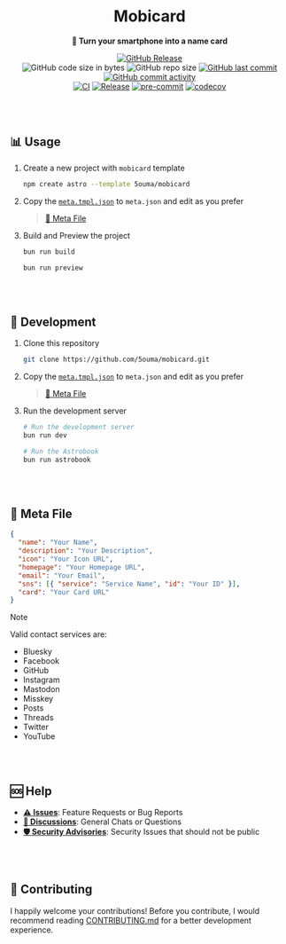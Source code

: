 <h1 align="center">Mobicard</h1>

<div align="center">

**📇 Turn your smartphone into a name card**

[![GitHub Release](https://img.shields.io/github/v/release/5ouma/mobicard?style=flat-square)](https://github.com/5ouma/mobicard/releases)
<br />
![GitHub code size in bytes](https://img.shields.io/github/languages/code-size/5ouma/mobicard?style=flat-square)
![GitHub repo size](https://img.shields.io/github/repo-size/5ouma/mobicard?style=flat-square)
[![GitHub last commit](https://img.shields.io/github/last-commit/5ouma/mobicard?style=flat-square)](https://github.com/5ouma/mobicard/commit/HEAD)
[![GitHub commit activity](https://img.shields.io/github/commit-activity/m/5ouma/mobicard?style=flat-square)](https://github.com/5ouma/mobicard/commits/main)
<br />
[![CI](https://img.shields.io/github/actions/workflow/status/5ouma/mobicard/ci.yml?label=ci&style=flat-square)](https://github.com/5ouma/mobicard/actions/workflows/ci.yml)
[![Release](https://img.shields.io/github/actions/workflow/status/5ouma/mobicard/release.yml?label=release&style=flat-square)](https://github.com/5ouma/mobicard/actions/workflows/release.yml)
[![pre-commit](https://img.shields.io/github/actions/workflow/status/5ouma/mobicard/pre-commit.yml?label=pre-commit&style=flat-square)](https://github.com/5ouma/mobicard/actions/workflows/pre-commit.yml)
[![codecov](https://codecov.io/github/5ouma/mobicard/graph/badge.svg)](https://codecov.io/github/5ouma/mobicard)

</div>

<br /><br />

## 📊 Usage

1. Create a new project with `mobicard` template

   ```sh
   npm create astro --template 5ouma/mobicard
   ```

2. Copy the [`meta.tmpl.json`] to `meta.json` and edit as you prefer

   > [👾 Meta File](#-meta-file)

3. Build and Preview the project

   ```sh
   bun run build
   ```

   ```sh
   bun run preview
   ```

<br /><br />

## 🔨 Development

1. Clone this repository

   ```sh
   git clone https://github.com/5ouma/mobicard.git
   ```

2. Copy the [`meta.tmpl.json`] to `meta.json` and edit as you prefer

   > [👾 Meta File](#-meta-file)

3. Run the development server

   ```sh
   # Run the development server
   bun run dev
   ```

   ```sh
   # Run the Astrobook
   bun run astrobook
   ```

<br /><br />

## 👾 Meta File

```json
{
  "name": "Your Name",
  "description": "Your Description",
  "icon": "Your Icon URL",
  "homepage": "Your Homepage URL",
  "email": "Your Email",
  "sns": [{ "service": "Service Name", "id": "Your ID" }],
  "card": "Your Card URL"
}
```

[`meta.tmpl.json`]: ../meta.tmpl.json

> [!NOTE]
> Valid contact services are:
>
> - Bluesky
> - Facebook
> - GitHub
> - Instagram
> - Mastodon
> - Misskey
> - Posts
> - Threads
> - Twitter
> - YouTube

<br /><br />

## 🆘 Help

- [**⚠️ Issues**]: Feature Requests or Bug Reports
- [**💬 Discussions**]: General Chats or Questions
- [**🛡️ Security Advisories**]: Security Issues that should not be public

[**⚠️ Issues**]: https://github.com/5ouma/mobicard/issues/new/choose
[**💬 Discussions**]: https://github.com/5ouma/mobicard/discussions/new/choose
[**🛡️ Security Advisories**]: https://github.com/5ouma/mobicard/security/advisories/new

<br /><br />

## 🎽 Contributing

I happily welcome your contributions!
Before you contribute,
I would recommend reading [CONTRIBUTING.md](./CONTRIBUTING.md)
for a better development experience.
